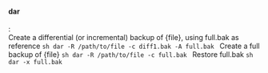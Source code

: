 #### dar
:   
    Create a differential (or incremental) backup of {file}, using full.bak as reference
    ```sh
    dar -R /path/to/file -c diff1.bak -A full.bak
    ```
    Create a full backup of {file}
    ```sh
    dar -R /path/to/file -c full.bak
    ```
    Restore full.bak
    ```sh
    dar -x full.bak
    ```